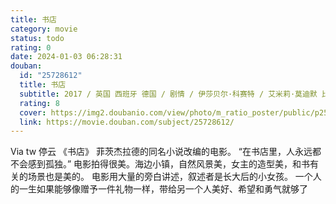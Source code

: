 ```yaml
---
title: 书店
category: movie
status: todo
rating: 0
date: 2024-01-03 06:28:31
douban:
  id: "25728612"
  title: 书店
  subtitle: 2017 / 英国 西班牙 德国 / 剧情 / 伊莎贝尔·科赛特 / 艾米莉·莫迪默 比尔·奈伊
  rating: 8
  cover: https://img2.doubanio.com/view/photo/m_ratio_poster/public/p2522907851.jpg
  link: https://movie.douban.com/subject/25728612/
---
```


Via tw 停云 《书店》
菲茨杰拉德的同名小说改编的电影。
“在书店里，人永远都不会感到孤独。”
电影拍得很美。海边小镇，自然风景美，女主的造型美，和书有关的场景也是美的。
电影用大量的旁白讲述，叙述者是长大后的小女孩。
一个人的一生如果能够像赠予一件礼物一样，带给另一个人美好、希望和勇气就够了